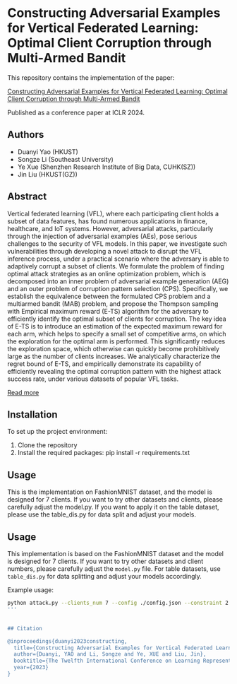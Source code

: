 # Constructing Adversarial Examples for Vertical Federated Learning: Optimal Client Corruption through Multi-Armed Bandit

This repository contains the implementation of the paper:

[Constructing Adversarial Examples for Vertical Federated Learning: Optimal Client Corruption through Multi-Armed Bandit](https://openreview.net/pdf?id=m52uU0dVbH)

Published as a conference paper at ICLR 2024.

## Authors
- Duanyi Yao (HKUST)
- Songze Li (Southeast University)
- Ye Xue (Shenzhen Research Institute of Big Data, CUHK(SZ))
- Jin Liu (HKUST(GZ))

## Abstract

Vertical federated learning (VFL), where each participating client holds a subset of data features, has found numerous applications in finance, healthcare, and IoT systems. However, adversarial attacks, particularly through the injection of adversarial examples (AEs), pose serious challenges to the security of VFL models. In this paper, we investigate such vulnerabilities through developing a novel attack to disrupt the VFL inference process, under a practical scenario where the adversary is able to adaptively corrupt a subset of clients. We formulate the problem of finding optimal attack strategies as an online optimization problem, which is decomposed into an inner problem of adversarial example generation (AEG) and an outer problem of corruption pattern selection (CPS). Specifically, we establish the equivalence between the formulated CPS problem and a multiarmed bandit (MAB) problem, and propose the Thompson sampling with Empirical maximum reward (E-TS) algorithm for the adversary to efficiently identify the optimal subset of clients for corruption. The key idea of E-TS is to introduce an estimation of the expected maximum reward for each arm, which helps to specify a small set of competitive arms, on which the exploration for the optimal arm is performed. This significantly reduces the exploration space, which otherwise can quickly become prohibitively large as the number of clients increases. We analytically characterize the regret bound of E-TS, and empirically demonstrate its capability of efficiently revealing the optimal corruption pattern with the highest attack success rate, under various datasets of popular VFL tasks.


[Read more](https://openreview.net/pdf?id=m52uU0dVbH)

## Installation

To set up the project environment:

1. Clone the repository
2. Install the required packages:
pip install -r requirements.txt

## Usage
This is the implementation on FashionMNIST dataset, and the model is designed for 7 clients. If you want to try other datasets and clients, please carefully adjust the model.py. If you want to apply it on the table dataset, please use the table_dis.py for data split and adjust your models.

## Usage

This implementation is based on the FashionMNIST dataset and the model is designed for 7 clients. If you want to try other datasets and client numbers, please carefully adjust the `model.py` file. For table datasets, use `table_dis.py` for data splitting and adjust your models accordingly.

Example usage:

```bash
python attack.py --clients_num 7 --config ./config.json --constraint 2 --record_rounds 125 --model_training True --targetd True 
'''


## Citation

@inproceedings{duanyi2023constructing,
  title={Constructing Adversarial Examples for Vertical Federated Learning: Optimal Client Corruption through Multi-Armed Bandit},
  author={Duanyi, YAO and Li, Songze and Ye, XUE and Liu, Jin},
  booktitle={The Twelfth International Conference on Learning Representations},
  year={2023}
}